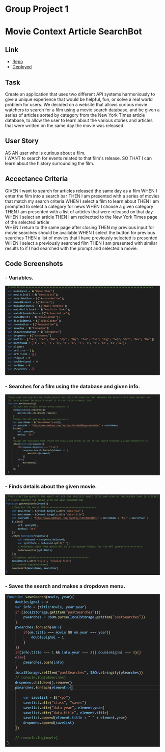 # Group Project 1
# Movie Context Article SearchBot

## Link
* [Repo](https://github.com/Jr-source/group-project/tree/main)
* [Deployed](https://jr-source.github.io/group-project/)

## Task
Create an application that uses two different API systems harmoniously to give a unique
experience that would be helpful, fun, or solve a real world problem for users. We 
decided on a website that allows curious movie watchers to search for a film using
a movie search database, and be given a series of articles sorted by category from
the New York Times article database, to allow the user to learn about the various stories
and articles that were written on the same day the movie was released.

## User Story
AS AN user who is curious about a film.  
I WANT to search for events related to that film's release. 
SO THAT I can learn about the history surrounding the film.

## Accectance Criteria
GIVEN I want to search for articles released the same day as a film
WHEN I enter the film into a search bar
THEN I am presented with a series of movies that match my search criteria 
WHEN I select a film to learn about
THEN I am prompted to select a category for news 
WHEN I choose a given category
THEN I am presented with a list of articles that were released on that day  
WHEN I select an article
THEN I am redirected to the New York Times page of the selected article  
WHEN I return to the same page after closing
THEN my previous input for movie searches should be available 
WHEN I select the button for previous searches
THEN a list of movies that I have previously selected is presented  
WHEN I select a previously searched film
THEN I am presented with similar results to if I had searched with the prompt and selected a movie.  

## Code Screenshots
### - Variables.
![Variables](./images/Variables.PNG)

### - Searches for a film using the database and given info.
![Code For Searching For Movie Titles Using The API](./images/MovieSearchCode.PNG)

### - Finds details about the given movie.
![Code For Using a Movie Search API For Details](./images/MovieDetailsSearchCode.PNG)

### - Saves the search and makes a dropdown menu.
![Dropdown Menu Code](./images/DropDownMenuCode.PNG)